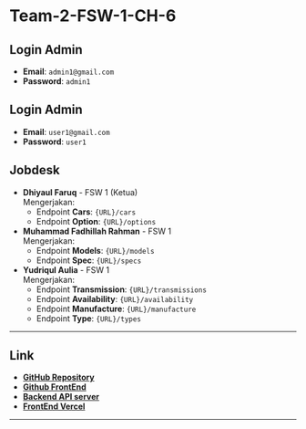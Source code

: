 # Team-2-FSW-1-CH-6

## Login Admin

- **Email**: `admin1@gmail.com`
- **Password**: `admin1`

## Login Admin

- **Email**: `user1@gmail.com`
- **Password**: `user1`

## Jobdesk

- **Dhiyaul Faruq** - FSW 1 (Ketua)  
  Mengerjakan:
  - Endpoint **Cars**: `{URL}/cars`
  - Endpoint **Option**: `{URL}/options`
- **Muhammad Fadhillah Rahman** - FSW 1  
  Mengerjakan:
  - Endpoint **Models**: `{URL}/models`
  - Endpoint **Spec**: `{URL}/specs`
- **Yudriqul Aulia** - FSW 1  
  Mengerjakan:
  - Endpoint **Transmission**: `{URL}/transmissions`
  - Endpoint **Availability**: `{URL}/availability`
  - Endpoint **Manufacture**: `{URL}/manufacture`
  - Endpoint **Type**: `{URL}/types`

---

## Link

- **[GitHub Repository](https://github.com/pentahead/Team-2-FSW-1-CH-6)**
- **[Github FrontEnd](https://github.com/pentahead/Team-2-FSW-1-CH-6)**
- **[Backend API server](https://24001182-km7-fad-bcr-ch5-production.up.railway.app)**
- **[FrontEnd Vercel](https://team-2-fsw-1-ch-6-seven.vercel.app/)**

---
